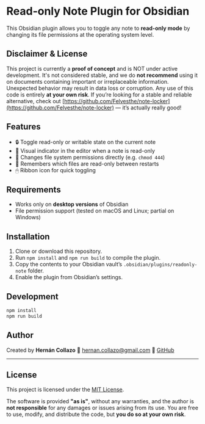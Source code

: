 # Read-only Note Plugin for Obsidian

This Obsidian plugin allows you to toggle any note to **read-only mode** by changing its file permissions at the operating system level.

## Disclaimer & License

This project is currently a **proof of concept** and is NOT under active development.
It's not considered stable, and we do **not recommend** using it on documents containing important or irreplaceable information.
Unexpected behavior may result in data loss or corruption. Any use of this code is entirely **at your own risk**.
If you’re looking for a stable and reliable alternative, check out [https://github.com/Felvesthe/note-locker](https://github.com/Felvesthe/note-locker) — it’s actually really good!

## Features

- 🔒 Toggle read-only or writable state on the current note
- 📎 Visual indicator in the editor when a note is read-only
- 📁 Changes file system permissions directly (e.g. `chmod 444`)
- 💾 Remembers which files are read-only between restarts
- 🖱 Ribbon icon for quick toggling

## Requirements

- Works only on **desktop versions** of Obsidian
- File permission support (tested on macOS and Linux; partial on Windows)

## Installation

1. Clone or download this repository.
2. Run `npm install` and `npm run build` to compile the plugin.
3. Copy the contents to your Obsidian vault’s `.obsidian/plugins/readonly-note` folder.
4. Enable the plugin from Obsidian’s settings.

## Development

```bash
npm install
npm run build
```

## Author

Created by **Hernán Collazo**
📧 hernan.collazo@gmail.com
🔗 [GitHub](https://github.com/hernancollazo)

---

## License

This project is licensed under the [MIT License](./LICENSE).

The software is provided **"as is"**, without any warranties, and the author is **not responsible** for any damages or issues arising from its use. You are free to use, modify, and distribute the code, but **you do so at your own risk**.
